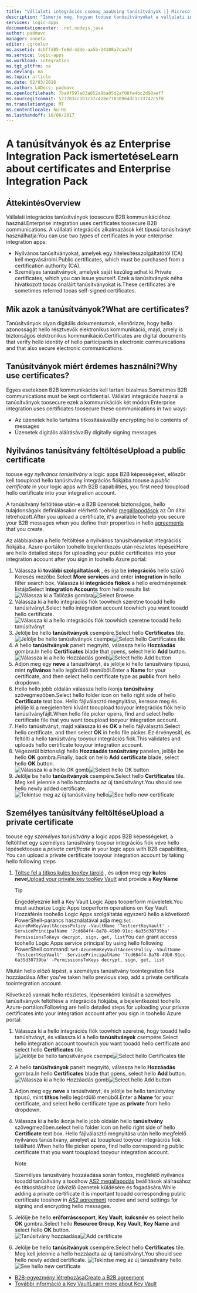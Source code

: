 ```yaml
---
title: "Vállalati integrációs csomag aaaUsing tanúsítványok |} Microsoft Docs"
description: "Ismerje meg, hogyan toouse tanúsítványokat a vállalati integrációs csomag hello |} Az Azure Logic Apps alkalmazások"
services: logic-apps
documentationcenter: .net,nodejs,java
author: padmavc
manager: anneta
editor: cgronlun
ms.assetid: 4cbffd85-fe8d-4dde-aa5b-24108a7caa7d
ms.service: logic-apps
ms.workload: integration
ms.tgt_pltfrm: na
ms.devlang: na
ms.topic: article
ms.date: 02/03/2016
ms.author: LADocs; padmavc
ms.openlocfilehash: 7ba9f597a03a852a9ba05d2af08fe4bc2d98aef7
ms.sourcegitcommit: 523283cc1b3c37c428e77850964dc1c33742c5f0
ms.translationtype: MT
ms.contentlocale: hu-HU
ms.lasthandoff: 10/06/2017
---
```

# <a name="learn-about-certificates-and-enterprise-integration-pack"></a><span data-ttu-id="4059e-103">A tanúsítványok és az Enterprise Integration Pack ismertetése</span><span class="sxs-lookup"><span data-stu-id="4059e-103">Learn about certificates and Enterprise Integration Pack</span></span>
## <a name="overview"></a><span data-ttu-id="4059e-104">Áttekintés</span><span class="sxs-lookup"><span data-stu-id="4059e-104">Overview</span></span>
<span data-ttu-id="4059e-105">Vállalati integrációs tanúsítványok toosecure B2B kommunikációhoz használ.</span><span class="sxs-lookup"><span data-stu-id="4059e-105">Enterprise integration uses certificates toosecure B2B communications.</span></span> <span data-ttu-id="4059e-106">A vállalati integrációs alkalmazások két típusú tanúsítványt használhatja:</span><span class="sxs-lookup"><span data-stu-id="4059e-106">You can use two types of certificates in your enterprise integration apps:</span></span>

* <span data-ttu-id="4059e-107">Nyilvános tanúsítványokat, amelyek egy hitelesítésszolgáltatótól (CA) kell megvásárolni.</span><span class="sxs-lookup"><span data-stu-id="4059e-107">Public certificates, which must be purchased from a certification authority (CA).</span></span>
* <span data-ttu-id="4059e-108">Személyes tanúsítványok, amelyek saját kezűleg adhat ki.</span><span class="sxs-lookup"><span data-stu-id="4059e-108">Private certificates, which you can issue yourself.</span></span> <span data-ttu-id="4059e-109">Ezek a tanúsítványok néha hivatkozott tooas önaláírt tanúsítványokat is.</span><span class="sxs-lookup"><span data-stu-id="4059e-109">These certificates are sometimes referred tooas self-signed certificates.</span></span>

## <a name="what-are-certificates"></a><span data-ttu-id="4059e-110">Mik azok a tanúsítványok?</span><span class="sxs-lookup"><span data-stu-id="4059e-110">What are certificates?</span></span>
<span data-ttu-id="4059e-111">Tanúsítványok olyan digitális dokumentumok, ellenőrizze, hogy hello azonosságát hello résztvevők elektronikus kommunikáció, majd, amely is biztonságos elektronikus kommunikáció.</span><span class="sxs-lookup"><span data-stu-id="4059e-111">Certificates are digital documents that verify hello identity of hello participants in electronic communications and that also secure electronic communications.</span></span>

## <a name="why-use-certificates"></a><span data-ttu-id="4059e-112">Tanúsítványok miért érdemes használni?</span><span class="sxs-lookup"><span data-stu-id="4059e-112">Why use certificates?</span></span>
<span data-ttu-id="4059e-113">Egyes esetekben B2B kommunikációs kell tartani bizalmas.</span><span class="sxs-lookup"><span data-stu-id="4059e-113">Sometimes B2B communications must be kept confidential.</span></span> <span data-ttu-id="4059e-114">Vállalati integrációs használ a tanúsítványok toosecure ezek a kommunikációk két módon:</span><span class="sxs-lookup"><span data-stu-id="4059e-114">Enterprise integration uses certificates toosecure these communications in two ways:</span></span>

* <span data-ttu-id="4059e-115">Az üzenetek hello tartalma titkosításával</span><span class="sxs-lookup"><span data-stu-id="4059e-115">By encrypting hello contents of messages</span></span>
* <span data-ttu-id="4059e-116">Üzenetek digitális aláírásával</span><span class="sxs-lookup"><span data-stu-id="4059e-116">By digitally signing messages</span></span>  

## <a name="upload-a-public-certificate"></a><span data-ttu-id="4059e-117">Nyilvános tanúsítvány feltöltése</span><span class="sxs-lookup"><span data-stu-id="4059e-117">Upload a public certificate</span></span>

<span data-ttu-id="4059e-118">toouse egy *nyilvános tanúsítvány* a logic apps B2B képességeket, először kell tooupload hello tanúsítvány integrációs fiókjába.</span><span class="sxs-lookup"><span data-stu-id="4059e-118">toouse a *public certificate* in your logic apps with B2B capabilities, you first need tooupload hello certificate into your integration account.</span></span>  

<span data-ttu-id="4059e-119">A tanúsítvány feltöltése után-e a B2B üzenetek biztonságos, hello tulajdonságaik definiálásakor elérhető toohelp [megállapodások](logic-apps-enterprise-integration-agreements.md) az Ön által létrehozott.</span><span class="sxs-lookup"><span data-stu-id="4059e-119">After you upload a certificate, it's available toohelp you secure your B2B messages when you define their properties in hello [agreements](logic-apps-enterprise-integration-agreements.md) that you create.</span></span>  

<span data-ttu-id="4059e-120">Az alábbiakban a hello feltöltése a nyilvános tanúsítványokat integrációs fiókjába, Azure-portálon toohello bejelentkezés után részletes lépései:</span><span class="sxs-lookup"><span data-stu-id="4059e-120">Here are hello detailed steps for uploading your public certificates into your integration account after you sign in toohello Azure portal:</span></span>

1. <span data-ttu-id="4059e-121">Válassza ki **további szolgáltatások** , és írja be **integrációs** hello szűrő Keresés mezőbe.</span><span class="sxs-lookup"><span data-stu-id="4059e-121">Select **More services** and enter **integration** in hello filter search box.</span></span> <span data-ttu-id="4059e-122">Válassza ki **integrációs fiókok** a hello eredményeinek listája</span><span class="sxs-lookup"><span data-stu-id="4059e-122">Select **Integration Accounts** from hello results list</span></span>     
<span data-ttu-id="4059e-123">![Válassza ki a Tallózás gombra](media/logic-apps-enterprise-integration-certificates/overview-1.png)</span><span class="sxs-lookup"><span data-stu-id="4059e-123">![Select Browse](media/logic-apps-enterprise-integration-certificates/overview-1.png)</span></span>  
2. <span data-ttu-id="4059e-124">Válassza ki a hello integrációs fiók toowhich szeretne tooadd hello tanúsítványt.</span><span class="sxs-lookup"><span data-stu-id="4059e-124">Select hello integration account toowhich you want tooadd hello certificate.</span></span>  
![Válassza ki a hello integrációs fiók toowhich szeretne tooadd hello tanúsítványt](media/logic-apps-enterprise-integration-certificates/overview-3.png)  
3. <span data-ttu-id="4059e-126">Jelölje be hello **tanúsítványok** csempére.</span><span class="sxs-lookup"><span data-stu-id="4059e-126">Select hello **Certificates** tile.</span></span>  
<span data-ttu-id="4059e-127">![Jelölje be hello tanúsítványok csempe](media/logic-apps-enterprise-integration-certificates/certificate-1.png)</span><span class="sxs-lookup"><span data-stu-id="4059e-127">![Select hello Certificates tile](media/logic-apps-enterprise-integration-certificates/certificate-1.png)</span></span>
4. <span data-ttu-id="4059e-128">A hello **tanúsítványok** panelt megnyitó, válassza hello **Hozzáadás** gombra.</span><span class="sxs-lookup"><span data-stu-id="4059e-128">In hello **Certificates** blade that opens, select hello **Add** button.</span></span>   
<span data-ttu-id="4059e-129">![Válassza ki a hello Hozzáadás gomb](media/logic-apps-enterprise-integration-certificates/certificate-2.png)</span><span class="sxs-lookup"><span data-stu-id="4059e-129">![Select hello Add button](media/logic-apps-enterprise-integration-certificates/certificate-2.png)</span></span>
5. <span data-ttu-id="4059e-130">Adjon meg egy **neve** a tanúsítványt, és jelölje ki hello tanúsítvány típusú, mint **nyilvános** hello legördülő menüből.</span><span class="sxs-lookup"><span data-stu-id="4059e-130">Enter a **Name** for your certificate, and then select hello certificate type as **public** from hello dropdown.</span></span>  
6. <span data-ttu-id="4059e-131">Hello hello jobb oldalán válassza hello ikonja **tanúsítvány** szövegmezőben.</span><span class="sxs-lookup"><span data-stu-id="4059e-131">Select hello folder icon on hello right side of hello **Certificate** text box.</span></span> <span data-ttu-id="4059e-132">Hello fájlválasztó megnyitása, keresse meg és jelölje ki a megjeleníteni kívánt tooupload tooyour integrációs fiók hello tanúsítványfájlt.</span><span class="sxs-lookup"><span data-stu-id="4059e-132">When hello file picker opens, find and select hello certificate file that you want tooupload tooyour integration account.</span></span>
7. <span data-ttu-id="4059e-133">Hello tanúsítványt, majd válassza ki és **OK** a hello fájlválasztó.</span><span class="sxs-lookup"><span data-stu-id="4059e-133">Select hello certificate, and then select **OK** in hello file picker.</span></span> <span data-ttu-id="4059e-134">Ez érvényesíti, és feltölti a hello tanúsítvány tooyour integrációs fiók.</span><span class="sxs-lookup"><span data-stu-id="4059e-134">This validates and uploads hello certificate tooyour integration account.</span></span>
8. <span data-ttu-id="4059e-135">Végezetül biztonsági hello **Hozzáadás tanúsítvány** panelen, jelölje be hello **OK** gombra.</span><span class="sxs-lookup"><span data-stu-id="4059e-135">Finally, back on hello **Add certificate** blade, select hello **OK** button.</span></span>  
<span data-ttu-id="4059e-136">![Válassza ki a hello OK gomb](media/logic-apps-enterprise-integration-certificates/certificate-3.png)</span><span class="sxs-lookup"><span data-stu-id="4059e-136">![Select hello OK button](media/logic-apps-enterprise-integration-certificates/certificate-3.png)</span></span>  
9. <span data-ttu-id="4059e-137">Jelölje be hello **tanúsítványok** csempére.</span><span class="sxs-lookup"><span data-stu-id="4059e-137">Select hello **Certificates** tile.</span></span> <span data-ttu-id="4059e-138">Meg kell jelennie a hello hozzáadta az új tanúsítványt.</span><span class="sxs-lookup"><span data-stu-id="4059e-138">You should see hello newly added certificate.</span></span>  
<span data-ttu-id="4059e-139">![Tekintse meg az új tanúsítvány hello](media/logic-apps-enterprise-integration-certificates/certificate-4.png)</span><span class="sxs-lookup"><span data-stu-id="4059e-139">![See hello new certificate](media/logic-apps-enterprise-integration-certificates/certificate-4.png)</span></span>  

## <a name="upload-a-private-certificate"></a><span data-ttu-id="4059e-140">Személyes tanúsítvány feltöltése</span><span class="sxs-lookup"><span data-stu-id="4059e-140">Upload a private certificate</span></span>

<span data-ttu-id="4059e-141">toouse egy *személyes tanúsítvány* a logic apps B2B képességeket, a feltölthet egy személyes tanúsítvány tooyour integrációs fiók véve hello lépések</span><span class="sxs-lookup"><span data-stu-id="4059e-141">toouse a *private certificate* in your logic apps with B2B capabilities, You can upload a private certificate tooyour integration account by taking hello following steps</span></span>

1. <span data-ttu-id="4059e-142">[Töltse fel a titkos kulcs tooKey tároló](../key-vault/key-vault-get-started.md "további információ a Key Vault") , és adjon meg egy **kulcs neve**</span><span class="sxs-lookup"><span data-stu-id="4059e-142">[Upload your private key tooKey Vault](../key-vault/key-vault-get-started.md "Learn about Key Vault") and provide a **Key Name**</span></span> 
   
   > [!TIP]
   > <span data-ttu-id="4059e-143">Engedélyeznie kell a Key Vault Logic Apps tooperform műveletek.</span><span class="sxs-lookup"><span data-stu-id="4059e-143">You must authorize Logic Apps tooperform operations on Key Vault.</span></span> <span data-ttu-id="4059e-144">Hozzáférés toohello Logic Apps szolgáltatás egyszerű hello a következő PowerShell-parancs használatával adja meg:`Set-AzureRmKeyVaultAccessPolicy -VaultName 'TestcertKeyVault' -ServicePrincipalName '7cd684f4-8a78-49b0-91ec-6a35d38739ba' -PermissionsToKeys decrypt, sign, get, list`</span><span class="sxs-lookup"><span data-stu-id="4059e-144">You can grant access toohello Logic Apps service principal by using hello following PowerShell command: `Set-AzureRmKeyVaultAccessPolicy -VaultName 'TestcertKeyVault' -ServicePrincipalName '7cd684f4-8a78-49b0-91ec-6a35d38739ba' -PermissionsToKeys decrypt, sign, get, list`</span></span>  
   > 
   > 

<span data-ttu-id="4059e-145">Miután hello előző lépést, a személyes tanúsítvány toointegration fiók hozzáadása.</span><span class="sxs-lookup"><span data-stu-id="4059e-145">After you've taken hello previous step, add a private certificate toointegration account.</span></span>

<span data-ttu-id="4059e-146">Következő vannak hello részletes, lépésenkénti leírását a személyes tanúsítványok feltöltése a integrációs fiókjába, a bejelentkezést toohello Azure-portálon:</span><span class="sxs-lookup"><span data-stu-id="4059e-146">Following are hello detailed steps for uploading your private certificates into your integration account after you sign in toohello Azure portal:</span></span>  
 
1. <span data-ttu-id="4059e-147">Válassza ki a hello integrációs fiók toowhich szeretné, hogy tooadd hello tanúsítványt, és válassza ki a hello **tanúsítványok** csempére.</span><span class="sxs-lookup"><span data-stu-id="4059e-147">Select hello integration account toowhich you want tooadd hello certificate and select hello **Certificates** tile.</span></span>  
<span data-ttu-id="4059e-148">![Jelölje be hello tanúsítványok csempe](media/logic-apps-enterprise-integration-certificates/certificate-1.png)</span><span class="sxs-lookup"><span data-stu-id="4059e-148">![Select hello Certificates tile](media/logic-apps-enterprise-integration-certificates/certificate-1.png)</span></span>  
2. <span data-ttu-id="4059e-149">A hello **tanúsítványok** panelt megnyitó, válassza hello **Hozzáadás** gombra.</span><span class="sxs-lookup"><span data-stu-id="4059e-149">In hello **Certificates** blade that opens, select hello **Add** button.</span></span>   
<span data-ttu-id="4059e-150">![Válassza ki a hello Hozzáadás gomb](media/logic-apps-enterprise-integration-certificates/certificate-2.png)</span><span class="sxs-lookup"><span data-stu-id="4059e-150">![Select hello Add button](media/logic-apps-enterprise-integration-certificates/certificate-2.png)</span></span>
3. <span data-ttu-id="4059e-151">Adjon meg egy **neve** a tanúsítványt, és jelölje be hello tanúsítvány típusú, mint **titkos** hello legördülő menüből.</span><span class="sxs-lookup"><span data-stu-id="4059e-151">Enter a **Name** for your certificate, and select hello certificate type as **private** from hello dropdown.</span></span>   
4. <span data-ttu-id="4059e-152">Válassza ki a hello ikonja hello jobb oldalán hello **tanúsítvány** szövegmezőben.</span><span class="sxs-lookup"><span data-stu-id="4059e-152">select hello folder icon on hello right side of hello **Certificate** text box.</span></span> <span data-ttu-id="4059e-153">Hello fájlválasztó megnyitása után hello megfelelő nyilvános tanúsítvány, amelyet az tooupload tooyour integrációs fiók található.</span><span class="sxs-lookup"><span data-stu-id="4059e-153">When hello file picker opens, find hello corresponding public certificate that you want tooupload tooyour integration account.</span></span>   
   
   > [!Note]
   > <span data-ttu-id="4059e-154">Személyes tanúsítvány hozzáadása során fontos, megfelelő nyilvános tooadd tanúsítvány a tooshow [AS2 megállapodás](logic-apps-enterprise-integration-as2.md) beállítások aláírásához és titkosításához üdvözlő üzenetek küldésére és fogadására.</span><span class="sxs-lookup"><span data-stu-id="4059e-154">While adding a private certificate it is important tooadd corresponding public certificate tooshow in [AS2 agreement](logic-apps-enterprise-integration-as2.md) receive and send settings for signing and encrypting hello messages.</span></span>
   > 
   >   

5. <span data-ttu-id="4059e-155">Jelölje be hello **erőforráscsoport**, **Key Vault**, **kulcsnév** és select hello **OK** gombra.</span><span class="sxs-lookup"><span data-stu-id="4059e-155">Select hello **Resource Group**, **Key Vault**, **Key Name** and select hello **OK** button.</span></span>  
<span data-ttu-id="4059e-156">![Tanúsítvány hozzáadása](media/logic-apps-enterprise-integration-certificates/privatecertificate-1.png)</span><span class="sxs-lookup"><span data-stu-id="4059e-156">![Add certificate](media/logic-apps-enterprise-integration-certificates/privatecertificate-1.png)</span></span>  
6. <span data-ttu-id="4059e-157">Jelölje be hello **tanúsítványok** csempére.</span><span class="sxs-lookup"><span data-stu-id="4059e-157">Select hello **Certificates** tile.</span></span> <span data-ttu-id="4059e-158">Meg kell jelennie a hello hozzáadta az új tanúsítványt.</span><span class="sxs-lookup"><span data-stu-id="4059e-158">You should see hello newly added certificate.</span></span>
<span data-ttu-id="4059e-159">![Tekintse meg az új tanúsítvány hello](media/logic-apps-enterprise-integration-certificates/privatecertificate-2.png)</span><span class="sxs-lookup"><span data-stu-id="4059e-159">![See hello new certificate](media/logic-apps-enterprise-integration-certificates/privatecertificate-2.png)</span></span>  



* [<span data-ttu-id="4059e-160">B2B-egyezmény létrehozása</span><span class="sxs-lookup"><span data-stu-id="4059e-160">Create a B2B agreement</span></span>](logic-apps-enterprise-integration-agreements.md)  
* [<span data-ttu-id="4059e-161">További információ a Key Vault</span><span class="sxs-lookup"><span data-stu-id="4059e-161">Learn more about Key Vault</span></span>](../key-vault/key-vault-get-started.md "Key Vault megismerése")  

